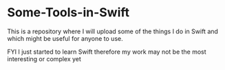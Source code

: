 # Some-Tools-in-Swift
This is a repository where I will upload some of the things I do in Swift and which might be useful for anyone to use.

FYI I just started to learn Swift therefore my work may not be the most interesting or complex yet 
